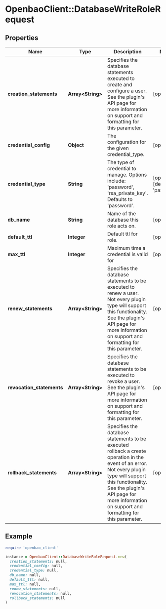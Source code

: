 # OpenbaoClient::DatabaseWriteRoleRequest

## Properties

| Name | Type | Description | Notes |
| ---- | ---- | ----------- | ----- |
| **creation_statements** | **Array&lt;String&gt;** | Specifies the database statements executed to create and configure a user. See the plugin&#39;s API page for more information on support and formatting for this parameter. | [optional] |
| **credential_config** | **Object** | The configuration for the given credential_type. | [optional] |
| **credential_type** | **String** | The type of credential to manage. Options include: &#39;password&#39;, &#39;rsa_private_key&#39;. Defaults to &#39;password&#39;. | [optional][default to &#39;password&#39;] |
| **db_name** | **String** | Name of the database this role acts on. | [optional] |
| **default_ttl** | **Integer** | Default ttl for role. | [optional] |
| **max_ttl** | **Integer** | Maximum time a credential is valid for | [optional] |
| **renew_statements** | **Array&lt;String&gt;** | Specifies the database statements to be executed to renew a user. Not every plugin type will support this functionality. See the plugin&#39;s API page for more information on support and formatting for this parameter. | [optional] |
| **revocation_statements** | **Array&lt;String&gt;** | Specifies the database statements to be executed to revoke a user. See the plugin&#39;s API page for more information on support and formatting for this parameter. | [optional] |
| **rollback_statements** | **Array&lt;String&gt;** | Specifies the database statements to be executed rollback a create operation in the event of an error. Not every plugin type will support this functionality. See the plugin&#39;s API page for more information on support and formatting for this parameter. | [optional] |

## Example

```ruby
require 'openbao_client'

instance = OpenbaoClient::DatabaseWriteRoleRequest.new(
  creation_statements: null,
  credential_config: null,
  credential_type: null,
  db_name: null,
  default_ttl: null,
  max_ttl: null,
  renew_statements: null,
  revocation_statements: null,
  rollback_statements: null
)
```

